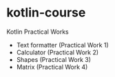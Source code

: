 # kotlin-course
Kotlin Practical Works

- Text formatter (Practical Work 1)
- Calculator (Practical Work 2)
- Shapes (Practical Work 3)
- Matrix (Practical Work 4)
